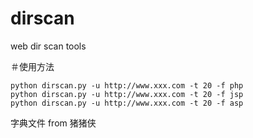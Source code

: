 # dirscan
web dir scan tools

＃使用方法
``` shell
python dirscan.py -u http://www.xxx.com -t 20 -f php
python dirscan.py -u http://www.xxx.com -t 20 -f jsp
python dirscan.py -u http://www.xxx.com -t 20 -f asp
```

字典文件  from 猪猪侠


